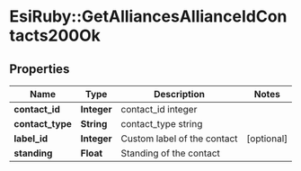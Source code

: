 # EsiRuby::GetAlliancesAllianceIdContacts200Ok

## Properties
Name | Type | Description | Notes
------------ | ------------- | ------------- | -------------
**contact_id** | **Integer** | contact_id integer | 
**contact_type** | **String** | contact_type string | 
**label_id** | **Integer** | Custom label of the contact | [optional] 
**standing** | **Float** | Standing of the contact | 


